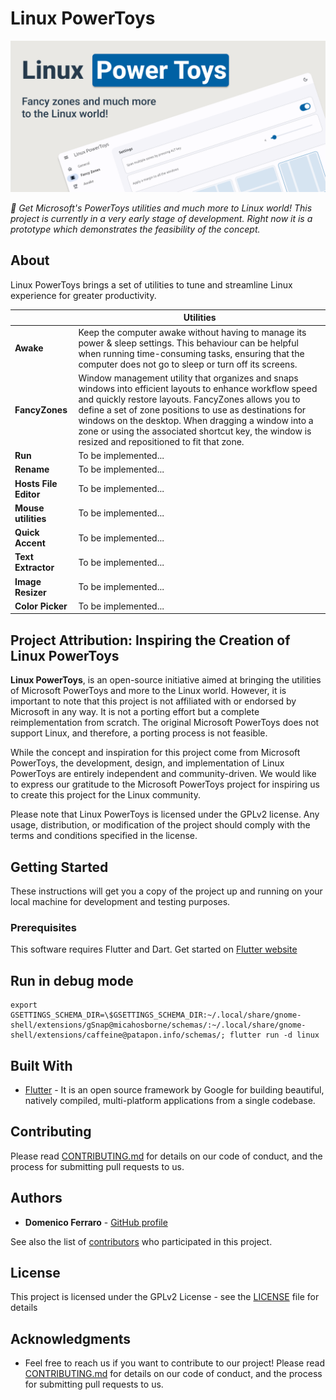 # Linux PowerToys
![Hero image for Linux PowerToys](./HeroImage.png)


_🚧 Get Microsoft's PowerToys utilities and much more to Linux world! This project is currently in a very early stage of development. Right now it is a prototype which demonstrates the feasibility of the concept._

## About

Linux PowerToys brings a set of utilities to tune and streamline Linux experience for greater productivity.

|                       | Utilities                                                                                                                                                                                                                                                                                                                                                                             |
|-----------------------|---------------------------------------------------------------------------------------------------------------------------------------------------------------------------------------------------------------------------------------------------------------------------------------------------------------------------------------------------------------------------------------|
| **Awake**             | Keep the computer awake without having to manage its power & sleep settings. This behaviour can be helpful when running time-consuming tasks, ensuring that the computer does not go to sleep or turn off its screens.                                                                                                                                                                |
| **FancyZones**        | Window management utility that organizes and snaps windows into efficient layouts to enhance workflow speed and quickly restore layouts. FancyZones allows you to define a set of zone positions to use as destinations for windows on the desktop. When dragging a window into a zone or using the associated shortcut key, the window is resized and repositioned to fit that zone. |
| **Run**               | To be implemented...                                                                                                                                                                                                                                                                                                                                                                  |
| **Rename**            | To be implemented...                                                                                                                                                                                                                                                                                                                                                                  |
| **Hosts File Editor** | To be implemented...                                                                                                                                                                                                                                                                                                                                                                  |
| **Mouse utilities**   | To be implemented...                                                                                                                                                                                                                                                                                                                                                                  |
| **Quick Accent**      | To be implemented...                                                                                                                                                                                                                                                                                                                                                                  |
| **Text Extractor**    | To be implemented...                                                                                                                                                                                                                                                                                                                                                                  |
| **Image Resizer**     | To be implemented...                                                                                                                                                                                                                                                                                                                                                                  |
| **Color Picker**      | To be implemented...                                                                                                                                                                                                                                                                                                                                                                  |
## Project Attribution: Inspiring the Creation of Linux PowerToys

**Linux PowerToys**, is an open-source initiative aimed at bringing the utilities of Microsoft PowerToys and more to the Linux world. However, it is important to note that this project is not affiliated with or endorsed by Microsoft in any way. It is not a porting effort but a complete reimplementation from scratch. The original Microsoft PowerToys does not support Linux, and therefore, a porting process is not feasible.

While the concept and inspiration for this project come from Microsoft PowerToys, the development, design, and implementation of Linux PowerToys are entirely independent and community-driven. We would like to express our gratitude to the Microsoft PowerToys project for inspiring us to create this project for the Linux community.

Please note that Linux PowerToys is licensed under the GPLv2 license. Any usage, distribution, or modification of the project should comply with the terms and conditions specified in the license.

## Getting Started

These instructions will get you a copy of the project up and running on your local machine for development and testing purposes.

### Prerequisites

This software requires Flutter and Dart. Get started on [Flutter website](https://docs.flutter.dev/get-started/install)

## Run in debug mode

```
export GSETTINGS_SCHEMA_DIR=\$GSETTINGS_SCHEMA_DIR:~/.local/share/gnome-shell/extensions/gSnap@micahosborne/schemas/:~/.local/share/gnome-shell/extensions/caffeine@patapon.info/schemas/; flutter run -d linux
```

## Built With

* [Flutter](https://flutter.dev/) - It is an open source framework by Google for building beautiful, natively compiled, multi-platform applications from a single codebase.

## Contributing

Please read [CONTRIBUTING.md](https://github.com/domferr/Linux-PowerToys/blob/main/CONTRIBUTING.md) for details on our code of conduct, and the process for submitting pull requests to us.

## Authors

* **Domenico Ferraro** - [GitHub profile](https://github.com/domferr)

See also the list of [contributors](https://github.com/domferr/Linux-PowerToys/graphs/contributors) who participated in this project.

## License

This project is licensed under the GPLv2 License - see the [LICENSE](https://github.com/domferr/Linux-PowerToys/blob/main/LICENSE) file for details

## Acknowledgments

* Feel free to reach us if you want to contribute to our project! Please read [CONTRIBUTING.md](https://github.com/domferr/Linux-PowerToys/blob/main/CONTRIBUTING.md) for details on our code of conduct, and the process for submitting pull requests to us.
